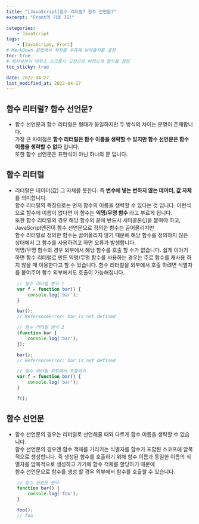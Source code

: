 ```yaml
---
title: "[JavaScript]함수 리터럴? 함수 선언문?"
excerpt: "Front의 기초 JS!"

categories:
    - JavaScript
tags:
    - [JavaScript, Front]
# MarkDown 문법에서 목차를 우측에 보여줄지를 결정
toc: true
# 목차부분이 마우스 스크롤시 고정으로 따라오게 할지를 결정
toc_sticky: true

date: 2022-04-27
last_modified_at: 2022-04-27
---
```


## 함수 리터럴? 함수 선언문?
- 함수 선언문과 함수 리터럴은 형태가 동일하지만 두 방식의 차이는 분명이 존재합니다.    
가장 큰 차이점은 **함수 리터럴은 함수 이름을 생략할 수 있지만 함수 선언문은 함수 이름을 생략할 수 없다** 입니다.   
또한 함수 선언문은 표현식이 아닌 하나의 문 입니다.

## 함수 리터럴
- 리터럴은 데이터(값) 그 자체를 뜻한다. 즉 **변수에 넣는 변하지 않는 데이터, 값 자체** 를 의미합니다.   
함수 리터럴의 특징으로는 먼저 함수의 이름을 생략할 수 있다는 것 입니다. 이런식으로 함수에 이름이 없다면 이 함수는 **익명/무명 함수** 라고 부르게 됩니다.   
또한 함수 리터럴의 경우 해당 함수의 끝에 반드시 새미콜론(;)을 붙여야 하고, JavaScript엔진이 함수 선언문으로 정의한 함수는 끌어올리지만   
함수 리터럴로 정의한 함수는 끌어올리지 않기 때문에 해당 함수를 정의하지 않은 상태에서 그 함수를 사용하려고 하면 오류가 발생합니다.   
익명/무명 함수의 경우 외부에서 해당 함수를 호출 할 수가 없습니다.
쉽게 이야기 하면 함수 리터럴로 만든 익명/무명 함수를 사용하는 경우는 주로 함수를 재사용 하지 않을 때 이용한다고 할 수 있습니다.
함수 리터럴을 외부에서 호출 하려면 식별자를 붙여주어 함수 외부에서도 호출이 가능해집니다.


```javascript
    // 함수 리터럴 방식 1
    var f = function bar() {
        console.log('bar');
    }

    bar();
    // ReferenceError: bar is not defined

    // 함수 리터럴 방식 2
    (function bar {
        console.log('bar');
    });

    bar();
    // ReferenceError: bar is not defined

    // 함수 리터럴 외부에서 호출하기
    var f = function bar() {
        console.log('bar');
    }

    f();
```


## 함수 선언문
- 함수 선언문의 경우는 리터럴로 선언해줄 때와 다르게 함수 이름을 생략할 수 없습니다.   
함수 선언문의 경우엔 함수 객체를 가리키는 식별자를 함수가 포함된 스코프에 암묵적으로 생성합니다.
즉 생성된 함수를 호출하기 위해 함수 이름과 동일한 이름의 식별자를 암묵적으로 생성하고 가기에 함수 객체를 할당하기 때문에   
함수 선언문으로 함수를 생성 할 경우 외부에서 함수를 호출할 수 있습니다.

```javascript
    // 함수 선언문 방식
    function bar() {
        console.log('foo');
    }

    foo();
    // foo
```
